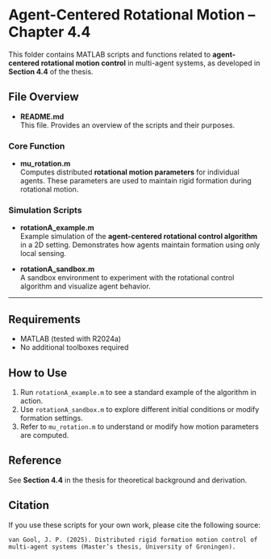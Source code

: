 # Agent-Centered Rotational Motion – Chapter 4.4

This folder contains MATLAB scripts and functions related to **agent-centered rotational motion control** in multi-agent systems, as developed in **Section 4.4** of the thesis.

## File Overview

- **README.md**  
  This file. Provides an overview of the scripts and their purposes.

### Core Function

- **mu_rotation.m**  
  Computes distributed **rotational motion parameters** for individual agents. These parameters are used to maintain rigid formation during rotational motion.

### Simulation Scripts

- **rotationA_example.m**  
  Example simulation of the **agent-centered rotational control algorithm** in a 2D setting. Demonstrates how agents maintain formation using only local sensing.

- **rotationA_sandbox.m**  
  A sandbox environment to experiment with the rotational control algorithm and visualize agent behavior.

---

## Requirements

- MATLAB (tested with R2024a)
- No additional toolboxes required

## How to Use

1. Run `rotationA_example.m` to see a standard example of the algorithm in action.
2. Use `rotationA_sandbox.m` to explore different initial conditions or modify formation settings.
3. Refer to `mu_rotation.m` to understand or modify how motion parameters are computed.

## Reference

See **Section 4.4** in the thesis for theoretical background and derivation.

## Citation

If you use these scripts for your own work, please cite the following source:
```text
van Gool, J. P. (2025). Distributed rigid formation motion control of 
multi-agent systems (Master’s thesis, University of Groningen).
```
